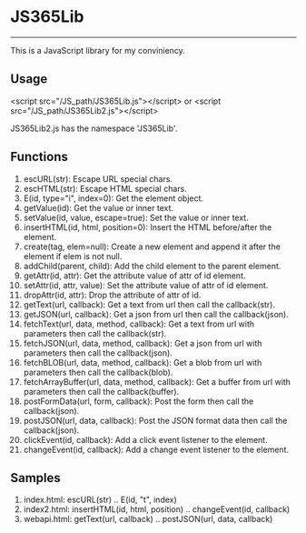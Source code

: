 <h1>JS365Lib</h1>
<hr>
<p>This is a JavaScript library for my conviniency.</p>
<h2>Usage</h2>
<p>&lt;script src="/JS_path/JS365Lib.js"&gt;&lt;/script&gt; or &lt;script src="/JS_path/JS365Lib2.js"&gt;&lt;/script&gt;</p>
<p>JS365Lib2.js has the namespace 'JS365Lib'.</p>
<h2>Functions</h2>
<ol>
 <li>escURL(str): Escape URL special chars.</li>
 <li>escHTML(str): Escape HTML special chars.</li>
 <li>E(id, type="i", index=0): Get the element object.</li>
 <li>getValue(id): Get the value or inner text.</li>
 <li>setValue(id, value, escape=true): Set the value or inner text.</li>
 <li>insertHTML(id, html, position=0): Insert the HTML before/after the element.</li>
 <li>create(tag, elem=null): Create a new element and append it after the element if elem is not null.</li>
 <li>addChild(parent, child): Add the child element to the parent element.</li>
 <li>getAttr(id, attr): Get the attribute value of attr of id element.</li>
 <li>setAttr(id, attr, value): Set the attribute value of attr of id element.</li>
 <li>dropAttr(id, attr): Drop the attribute of attr of id.</li>
 <li>getText(url, callback): Get a text from url then call the callback(str).</li>
 <li>getJSON(url, callback): Get a json from url then call the callback(json).</li>
 <li>fetchText(url, data, method, callback): Get a text from url with parameters then call the callback(str).</li>
 <li>fetchJSON(url, data, method, callback): Get a json from url with parameters then call the callback(json).</li>
 <li>fetchBLOB(url, data, method, callback): Get a blob from url with parameters then call the callback(blob).</li>
 <li>fetchArrayBuffer(url, data, method, callback): Get a buffer from url with parameters then call the callback(buffer).</li>
 <li>postFormData(url, form, callback): Post the form then call the callback(json).</li>
 <li>postJSON(url, data, callback): Post the JSON format data then call the callback(json).</li>
 <li>clickEvent(id, callback): Add a click event listener to the element.</li>
 <li>changeEvent(id, callback): Add a change event listener to the element.</li>
</ol>
<h2>Samples</h2>
<ol>
 <li>index.html: escURL(str) .. E(id, "t", index)</li>
 <li>index2.html: insertHTML(id, html, position) .. changeEvent(id, callback)</li>
 <li>webapi.html: getText(url, callback) .. postJSON(url, data, callback)</li>
</ol>


